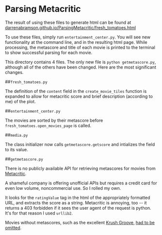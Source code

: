 # Parsing Metacritic

The result of using these files to generate html can be found at [darrenabramson.github.io/ParsingMetacritic/fresh_tomatoes.html](http://darrenabramson.github.io/ParsingMetacritic/fresh_tomatoes.html)

To use these files, simply run ``entertainment_center.py``. You will see new functionality at the command line, and in the resulting html page. While processing, the metascore and title of each movie is printed to the terminal to show successful parsing for each movie. 

This directory contains 4 files. The only new file is ``python
getmetascore.py``, although all of the others have been changed. Here are the most significant changes.

##``fresh_tomatoes.py``

The definition of the ``content`` field in the ``create_movie_tiles`` function is expanded to allow for metacritic score and brief description (according to me) of the plot.

##``entertainment_center.py``

The movies are sorted by their metascore before ``fresh_tomatoes.open_movies_page`` is called.


##``media.py``

The class initializer now calls ``getmetascore.getscore`` and intializes the field to its value. 

##``getmetascore.py``

There is no publicly available API for retrieving metascores for movies from [Metacritic](http://www.metacritic.com). 

A shameful company is offering unofficial APIs but requires a credit card for even low volume, noncommercial use. So I rolled my own. 

It looks for the ``ratingValue`` tag in the html of the appropriately formatted URL, and extracts the score as a string. Metacritic is annoying, too -- it returns a 403 forbidden if it sees the user agent of the request is python. It's for that reason I used ``urllib2``.

Movies without metascores, such as the excellent [Krush Groove](https://www.youtube.com/watch?v=uhx60w2_51Y), [had to be omitted](http://www.metacritic.com/search/all/krush%20groove/results).




